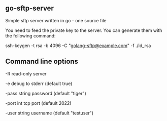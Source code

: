 ## go-sftp-server

Simple sftp server written in go - one source file

You need to feed the private key to the server. You can generate them with the following command:

ssh-keygen -t rsa -b 4096 -C "golang-sftp@example.com" -f  ./id_rsa


## Command line options
  -R    read-only server
  
  -e    debug to stderr (default true)
  
  -pass string
        password (default "tiger")
        
  -port int
        tcp port (default 2022)
        
  -user string
        username (default "testuser")
